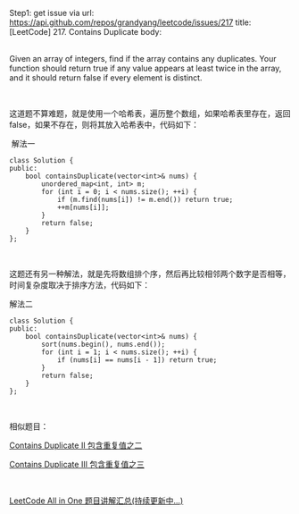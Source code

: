 Step1: get issue via url: https://api.github.com/repos/grandyang/leetcode/issues/217 
 title:[LeetCode] 217. Contains Duplicate 
 body:  
  

Given an array of integers, find if the array contains any duplicates. Your function should return true if any value appears at least twice in the array, and it should return false if every element is distinct.

 

这道题不算难题，就是使用一个哈希表，遍历整个数组，如果哈希表里存在，返回false，如果不存在，则将其放入哈希表中，代码如下：

 解法一
    
    
    class Solution {
    public:
        bool containsDuplicate(vector<int>& nums) {
            unordered_map<int, int> m;
            for (int i = 0; i < nums.size(); ++i) {
                if (m.find(nums[i]) != m.end()) return true;
                ++m[nums[i]];
            }
            return false;
        }
    };

 

这题还有另一种解法，就是先将数组排个序，然后再比较相邻两个数字是否相等，时间复杂度取决于排序方法，代码如下：

解法二
    
    
    class Solution {
    public:
        bool containsDuplicate(vector<int>& nums) {
            sort(nums.begin(), nums.end());
            for (int i = 1; i < nums.size(); ++i) {
                if (nums[i] == nums[i - 1]) return true;
            }
            return false;
        }
    };

 

相似题目：

[Contains Duplicate II 包含重复值之二](http://www.cnblogs.com/grandyang/p/4539680.html)

[Contains Duplicate III 包含重复值之三 ](http://www.cnblogs.com/grandyang/p/4545261.html)

 

[LeetCode All in One 题目讲解汇总(持续更新中...)](http://www.cnblogs.com/grandyang/p/4606334.html)
